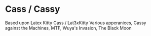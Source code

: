 # Cass / Cassy
Based upon Latex Kitty Cass / Lat3xKitty
Various apperanices, Cassy against the Machines, MTF, Wuya's Invasion, The Black Moon